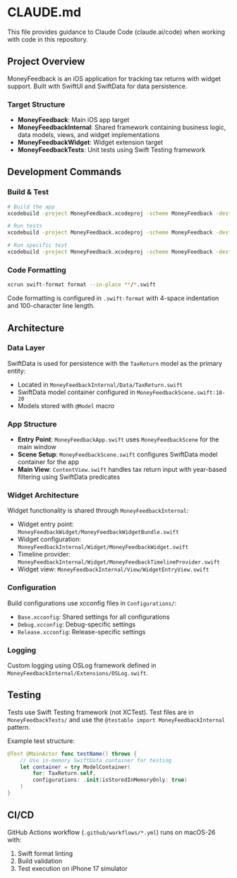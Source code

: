 # CLAUDE.md

This file provides guidance to Claude Code (claude.ai/code) when working with code in this repository.

## Project Overview

MoneyFeedback is an iOS application for tracking tax returns with widget support. Built with SwiftUI and SwiftData for data persistence.

### Target Structure

- **MoneyFeedback**: Main iOS app target
- **MoneyFeedbackInternal**: Shared framework containing business logic, data models, views, and widget implementations
- **MoneyFeedbackWidget**: Widget extension target
- **MoneyFeedbackTests**: Unit tests using Swift Testing framework

## Development Commands

### Build & Test

```bash
# Build the app
xcodebuild -project MoneyFeedback.xcodeproj -scheme MoneyFeedback -destination "generic/platform=iOS Simulator" build

# Run tests
xcodebuild -project MoneyFeedback.xcodeproj -scheme MoneyFeedback -destination "name=iPhone 17" test

# Run specific test
xcodebuild -project MoneyFeedback.xcodeproj -scheme MoneyFeedback -destination "name=iPhone 17" -only-testing:MoneyFeedbackTests/TaxReturnTests test
```

### Code Formatting

```bash
xcrun swift-format format --in-place **/*.swift
```

Code formatting is configured in `.swift-format` with 4-space indentation and 100-character line length.

## Architecture

### Data Layer

SwiftData is used for persistence with the `TaxReturn` model as the primary entity:
- Located in `MoneyFeedbackInternal/Data/TaxReturn.swift`
- SwiftData model container configured in `MoneyFeedbackScene.swift:18-20`
- Models stored with `@Model` macro

### App Structure

- **Entry Point**: `MoneyFeedbackApp.swift` uses `MoneyFeedbackScene` for the main window
- **Scene Setup**: `MoneyFeedbackScene.swift` configures SwiftData model container for the app
- **Main View**: `ContentView.swift` handles tax return input with year-based filtering using SwiftData predicates

### Widget Architecture

Widget functionality is shared through `MoneyFeedbackInternal`:
- Widget entry point: `MoneyFeedbackWidget/MoneyFeedbackWidgetBundle.swift`
- Widget configuration: `MoneyFeedbackInternal/Widget/MoneyFeedbackWidget.swift`
- Timeline provider: `MoneyFeedbackInternal/Widget/MoneyFeedbackTimelineProvider.swift`
- Widget view: `MoneyFeedbackInternal/View/WidgetEntryView.swift`

### Configuration

Build configurations use xcconfig files in `Configurations/`:
- `Base.xcconfig`: Shared settings for all configurations
- `Debug.xcconfig`: Debug-specific settings
- `Release.xcconfig`: Release-specific settings

### Logging

Custom logging using OSLog framework defined in `MoneyFeedbackInternal/Extensions/OSLog.swift`.

## Testing

Tests use Swift Testing framework (not XCTest). Test files are in `MoneyFeedbackTests/` and use the `@testable import MoneyFeedbackInternal` pattern.

Example test structure:
```swift
@Test @MainActor func testName() throws {
    // Use in-memory SwiftData container for testing
    let container = try ModelContainer(
        for: TaxReturn.self,
        configurations: .init(isStoredInMemoryOnly: true)
    )
}
```

## CI/CD

GitHub Actions workflow (`.github/workflows/*.yml`) runs on macOS-26 with:
1. Swift format linting
2. Build validation
3. Test execution on iPhone 17 simulator
